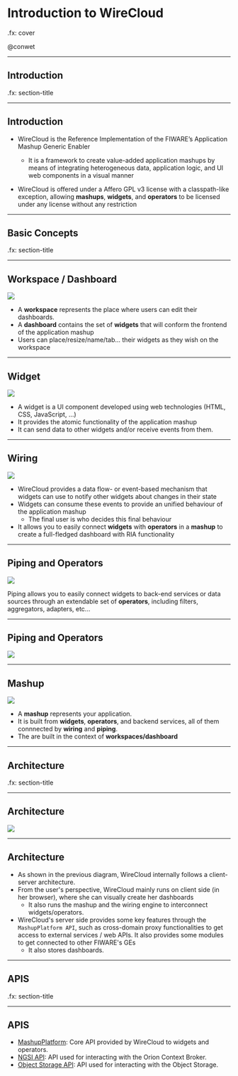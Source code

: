 # Introduction to WireCloud

.fx: cover

@conwet

---

## Introduction

.fx: section-title

---
<!-- SLIDE 3 -->
## Introduction

* WireCloud is the Reference Implementation of the FIWARE’s Application Mashup Generic Enabler
	- It is a framework to create value-added application mashups by means of integrating heterogeneous data, application logic, and UI web components in a visual manner

* WireCloud is offered under a Affero GPL v3 license with a classpath-like exception, allowing **mashups**, **widgets**, and **operators** to be licensed under any license without any restriction

---

## Basic Concepts

.fx: section-title

---
<!-- SLIDE 5 -->
## Workspace / Dashboard

<img class="im" src="images/workspace.png"/>

* A **workspace** represents the place where users can edit their dashboards.
* A **dashboard** contains the set of **widgets** that will conform the frontend of the application mashup
* Users can place/resize/name/tab... their widgets as they wish on the workspace

---
<!-- SLIDE 6 -->
## Widget

<img class="im" src="images/widget.png"/>

* A widget is a UI component developed using web technologies (HTML, CSS, JavaScript, ...)
* It provides the atomic functionality of the application mashup
* It can send data to other widgets and/or receive events from them.

---
<!-- SLIDE 7 -->
## Wiring

<img class="im" src="images/wiring.png"/>

* WireCloud provides a data flow- or event-based mechanism that widgets can use to notify other widgets about changes in their state
* Widgets can consume these events to provide an unified behaviour of the application mashup
	* The final user is who decides this final behaviour
* It allows you to easily connect **widgets** with **operators** in a **mashup** to create a full-fledged dashboard with RIA functionality

---
<!-- SLIDE 8 -->
## Piping and Operators

<img class="piping1" src="images/piping1.png"/>

Piping allows you to easily connect widgets to back-end services or data sources through an extendable set of **operators**, including filters, aggregators, adapters, etc...

---
<!-- SLIDE 9 -->
## Piping and Operators

<img class="piping2" src="images/piping2.png"/>

---
<!-- SLIDE 10 -->
## Mashup

<img class="im" src="images/mashup.png"/>

* A **mashup** represents your application.
* It is built from **widgets**, **operators**, and backend services, all of them connnected by **wiring** and **piping**.
* The are built in the context of **workspaces/dashboard**

---

## Architecture

.fx: section-title

---
<!-- SLIDE 12 -->
## Architecture

<img id="arch" src="images/architecture.png" />

---
<!-- SLIDE 13 -->
## Architecture

* As shown in the previous diagram, WireCloud internally follows a client-server architecture.
* From the user's perspective, WireCloud mainly runs on client side (in her browser), where she can visually create her dashboards
	* It also runs the mashup and the wiring engine to interconnect widgets/operators. 
* WireCloud's server side provides some key features through the `MashupPlatform API`, such as cross-domain proxy functionalities to get access to external services / web APIs. It also provides some modules to get connected to other FIWARE's GEs
	* It also stores dashboards.

---
## APIS

.fx: section-title

---
<!-- SLIDE 14 -->
## APIS

* [MashupPlatform](https://conwet.fi.upm.es/docs/display/wirecloud/Javascript+API): Core API provided by WireCloud to widgets and operators.
* [NGSI API](https://conwet.fi.upm.es/docs/display/wirecloud/NGSI+Javascript+API): API used for interacting with the Orion Context Broker.
* [Object Storage API](https://conwet.fi.upm.es/docs/display/wirecloud/ObjectStorage+Javascript+API): API used for interacting with the Object Storage.
